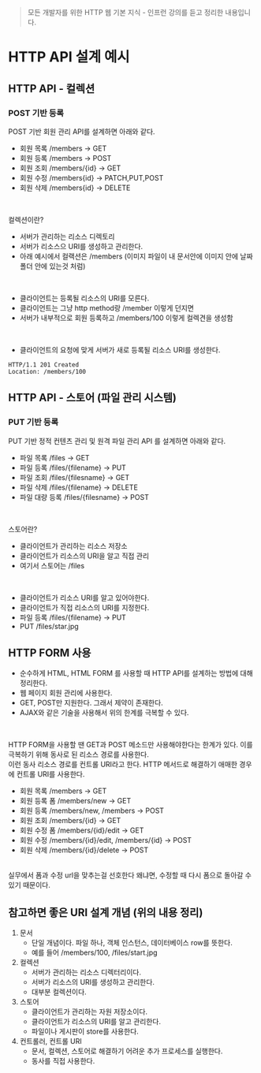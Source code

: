 > 모든 개발자를 위한 HTTP 웹 기본 지식 - 인프런 강의를 듣고 정리한 내용입니다.

# HTTP API 설계 예시
## HTTP API - 컬렉션
### POST 기반 등록
POST 기반 회원 관리 API를 설계하면 아래와 같다.
- 회원 목록 /members -> GET
- 회원 등록 /members -> POST
- 회원 조회 /members/{id} -> GET
- 회원 수정 /members{id} -> PATCH,PUT,POST
- 회원 삭제 /members{id} -> DELETE
</br>

컬렉션이란?
- 서버가 관리하는 리소스 디렉토리
- 서버가 리소스으 URI를 생성하고 관리한다.
- 아래 예시에서 컬랙션은 /members (이미지 파일이 내 문서안에 이미지 안에 날짜 폴더 안에 있는것 처럼)
</br>

- 클라이언트는 등록될 리소스의 URI를 모른다.
- 클라이언트는 그냥 http method랑 /member 이렇게 던지면
- 서버가 내부적으로 회원 등록하고 /members/100 이렇게 컬렉견을 생성함
</br>

- 클라이언트의 요청에 맞게 서버가 새로 등록될 리소스 URI를 생성한다.
```
HTTP/1.1 201 Created
Location: /members/100
```

## HTTP API - 스토어 (파일 관리 시스템)
### PUT 기반 등록
PUT 기반 정적 컨텐츠 관리 및 원격 파일 관리 API 를 설계하면 아래와 같다.
- 파일 목록 /files -> GET
- 파일 등록 /files/{filename} -> PUT
- 파일 조회 /files/{filesname} -> GET
- 파일 삭제 /files/{filename} -> DELETE
- 파일 대량 등록 /files/{filesname} -> POST
</br>

스토어란?</br>
- 클라이언트가 관리하는 리소스 저장소
- 클라이언트가 리소스의 URI을 알고 직접 관리
- 여기서 스토어는 /files
</br>

- 클라이언트가 리소스 URI를 알고 있어야한다.
- 클라이언트가 직접 리소스의 URI를 지정한다.
- 파일 등록 /files/{filename} -> PUT
- PUT /files/star.jpg
  
## HTTP FORM 사용
- 순수하게 HTML, HTML FORM 를 사용할 때 HTTP API를 설계하는 방법에 대해 정리한다.
- 웹 페이지 회원 관리에 사용한다.
- GET, POST만 지원한다. 그래서 제약이 존재한다.
- AJAX와 같은 기술을 사용해서 위의 한계를 극복할 수 있다.
</br>

HTTP FORM을 사용할 땐 GET과 POST 메소드만 사용해야한다는 한계가 있다. 이를 극복하기 위해 동사로 된 리소스 경로를 사용한다.
</br> 이런 동사 리소스 경로를 컨트롤 URI라고 한다. HTTP 메서드로 해결하기 애매한 경우에 컨트롤 URI를 사용한다.
- 회원 목록 /members -> GET
- 회원 등록 폼 /members/new -> GET
- 회원 등록 /members/new, /members -> POST
- 회원 조회 /members/{id} -> GET
- 회원 수정 폼 /members/{id}/edit -> GET
- 회원 수정 /members/{id}/edit, /members/{id} -> POST
- 회원 삭제 /members/{id}/delete -> POST

</br>
실무에서 폼과 수정 url을 맞추는걸 선호한다 왜냐면, 수정할 때 다시 폼으로 돌아갈 수 있기 때문이다.

## 참고하면 좋은 URI 설계 개념 (위의 내용 정리)
1. 문서
   - 단일 개념이다. 파일 하나, 객체 인스턴스, 데이터베이스 row를 뜻한다.
   - 예를 들어 /members/100, /files/start.jpg
2. 컬렉션
   - 서버가 관리하는 리소스 디렉터리이다.
   - 서버가 리소스의 URI를 생성하고 관리한다.
   - 대부분 컬렉션이다.
3. 스토어
   - 클라이언트가 관리하는 자원 저장소이다.
   - 클라이언트가 리소스의 URI를 알고 관리한다.
   - 파일이나 게시판이 store를 사용한다.
4. 컨트롤러, 컨트롤 URI
   - 문서, 컬렉션, 스토어로 해결하기 어려운 추가 프로세스를 실행한다.
   - 동사를 직접 사용한다.   
